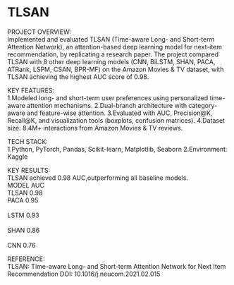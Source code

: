 # TLSAN
PROJECT OVERVIEW:<br>
Implemented and evaluated TLSAN (Time-aware Long- and Short-term Attention Network), an attention-based deep learning model for next-item recommendation, by replicating a research paper. The project compared TLSAN with 8 other deep learning models (CNN, BiLSTM, SHAN, PACA, ATRank, LSPM, CSAN, BPR-MF) on the Amazon Movies & TV dataset, with TLSAN achieving the highest AUC score of 0.98.

KEY FEATURES:<br>
1.Modeled long- and short-term user preferences using personalized time-aware attention mechanisms.
2.Dual-branch architecture with category-aware and feature-wise attention.
3.Evaluated with AUC, Precision@K, Recall@K, and visualization tools (boxplots, confusion matrices).
4.Dataset size: 8.4M+ interactions from Amazon Movies & TV reviews.

TECH STACK:<br>
1.Python, PyTorch, Pandas, Scikit-learn, Matplotlib, Seaborn
2.Environment: Kaggle

KEY RESULTS:<br>
TLSAN achieved 0.98 AUC,outperforming all baseline models.           
 MODEL  AUC  
 TLSAN 	0.98 <br>
 PACA   0.95  <br>   
 LSTM   0.93  <br>   
 SHAN   0.86  <br>   
 CNN    0.76   <br>  

REFERENCE:<br>
TLSAN: Time-aware Long- and Short-term Attention Network for Next Item Recommendation 
DOI: 10.1016/j.neucom.2021.02.015


